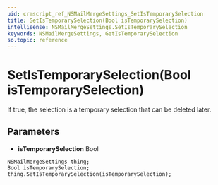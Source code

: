 ```yaml
---
uid: crmscript_ref_NSMailMergeSettings_SetIsTemporarySelection
title: SetIsTemporarySelection(Bool isTemporarySelection)
intellisense: NSMailMergeSettings.SetIsTemporarySelection
keywords: NSMailMergeSettings, GetIsTemporarySelection
so.topic: reference
---
```


# SetIsTemporarySelection(Bool isTemporarySelection)

If true, the selection is a temporary selection that can be deleted later.

## Parameters

* **isTemporarySelection** Bool

```crmscript
NSMailMergeSettings thing;
Bool isTemporarySelection;
thing.SetIsTemporarySelection(isTemporarySelection);
```

